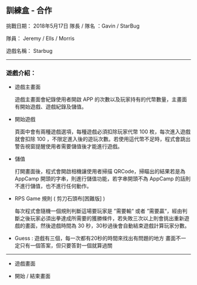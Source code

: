 ## 訓練盒 - 合作
挑戰日期： 2018年5月17日
隊長 / 隊名 ：Gavin / StarBug

隊員： Jeremy / Ells / Morris 

遊戲名稱： Starbug

---
### 遊戲介紹：


- 遊戲主畫面

    遊戲主畫面會紀錄使用者開啟 APP 的次數以及玩家持有的代幣數量，主畫面有開始遊戲、遊戲紀錄及儲值。

- 開始遊戲

    頁面中會有兩種遊戲選項，每種遊戲必須扣除玩家代幣 100 枚，每次進入遊戲就會扣除 100 ，不限定進入後的遊玩次數。若使用這代幣不足時，程式會跳出警告視窗提醒使用者需要儲值後才能進行遊戲。

- 儲值

    打開畫面後，程式會開啟相機讓使用者掃描 QRCode，掃瞄出的結果若是為 AppCamp 開頭的字串，則進行儲值功能，若字串開頭不為 AppCamp 的話則不進行儲值，也不進行任何動作。

- RPS Game 規則 ( 剪刀石頭布[困難版] )

    每次程式會隨機一個規則判斷這場要玩家是 ”需要輸“ 或者 ”需要贏“，經由判斷之後玩家必須出拳達成所需要的獲勝條件，若失敗三次以上則會挑出重新遊戲的畫面，然後遊戲時間為 30 秒，30秒過後會自動結束遊戲計算玩家分數。



- Guess :
    遊戲有三個，每一次都有20秒的時間來找出有問題的地方
    畫面不一定只有一個答案，但只要答對一個就算過關
    


------


- 遊戲畫面



- 開始 / 結束畫面






